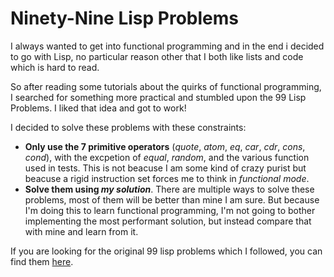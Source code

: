 # Ninety-Nine Lisp Problems

I always wanted to get into functional programming and in the end i decided to go with Lisp, no particular reason other that I both like lists and code which is hard to read.

So after reading some tutorials about the quirks of functional programming, I searched for something more practical and stumbled upon the 99 Lisp Problems. I liked that idea and got to work!

I decided to solve these problems with these constraints:

- **Only use the 7 primitive operators** (*quote*, *atom*, *eq*, *car*, *cdr*, *cons*, *cond*), with the excpetion of *equal*, *random*, and the various function used in tests. This is not beacuse I am some kind of crazy purist but beacuse a rigid instruction set forces me to think in *functional mode*.
- **Solve them using *my solution***. There are multiple ways to solve these problems, most of them will be better than mine I am sure. But because I'm doing this to learn functional programming, I'm not going to bother implementing the most performant solution, but instead compare that with mine and learn from it.

If you are looking for the original 99 lisp problems which I followed, you can find them [here](https://www.ic.unicamp.br/~meidanis/courses/mc336/2006s2/funcional/L-99_Ninety-Nine_Lisp_Problems.html).
